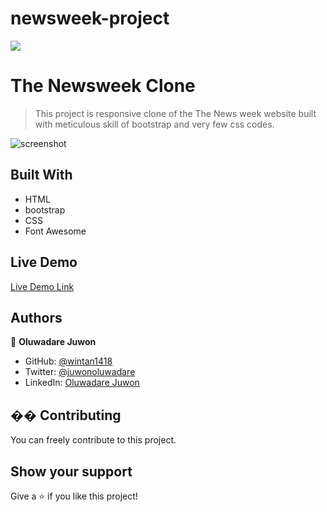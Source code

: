# newsweek-project
![](https://img.shields.io/badge/Microverse-blueviolet)

# The Newsweek Clone

> This project is responsive clone of the The News week website built with meticulous skill of bootstrap and very few css codes.

![screenshot](images/project-screenshot.png)


## Built With

- HTML
- bootstrap
- CSS
- Font Awesome


## Live Demo

[Live Demo Link](https://raw.githack.com/wintan1418/newsweek-project/feature-branch/index.html)

## Authors

👤 **Oluwadare Juwon**

- GitHub: [@wintan1418](https://github.com/wintan1418)
- Twitter: [@juwonoluwadare](https://twitter.com/oluwadarejuwon)
- LinkedIn: [Oluwadare Juwon](https://www.linkedin.com/in/oluwadare-juwon-048a391a8/)



## �� Contributing
You can freely contribute to this project.
## Show your support
Give a ⭐️ if you like this project!

